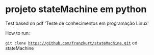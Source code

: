 # projeto stateMachine em python

Test based on pdf 'Teste de conhecimentos em programação Linux'

How to run:

<code>git clone https://github.com/franzkurt/stateMachine.git</code>
cd stateMachine
